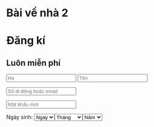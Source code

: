 # Bài về nhà 2
# Đăng kí
## Luôn miễn phí
<form action="/action_page.php">
<input type="text" name="Họ" placeholder="Họ">
<input type="text" name="Tên" placeholder="Tên">
</form>
<form action="/action_page.php">
<input type="text" name="Số di động hoặc email" placeholder="Số di động hoặc email">
</form>
<form action="/action_page.php">
<input type="password" name="Mật khẩu mới" placeholder="Mật khẩu mới">
</form> 
  Ngày sinh:
<table style="width:100%">
  <form>
  <select>
  <option value="Ngày">Ngày</option>
  <option value="1">1</option>
  <option value="2">2</option>
  <option value="3">3</option>
  <option value="4">4</option>
  <option value="5">5</option>
  <option value="6">6</option>
  <option value="7">7</option>
  <option value="8">8</option>
  <option value="9">9</option>
  <option value="10">10</option>
  <option value="11">11</option>
  <option value="12">12</option>
  <option value="13">13</option>
  <option value="14">14</option>
  <option value="15">15</option>
  <option value="16">16</option>
  <option value="17">17</option>
  <option value="18">18</option>
  <option value="19">19</option>
  <option value="20">20</option>
  <option value="21">21</option>
  <option value="22">22</option>
  <option value="23">23</option>
  <option value="24">24</option>
  <option value="25">25</option>
  <option value="26">26</option>
  <option value="27">27</option>
  <option value="28">28</option>
  <option value="29">29</option>
  <option value="30">30</option>
  <option value="31">31</option>
</select>
  <select>
  <option value="Tháng">Tháng</option>
  <option value="tháng 1">tháng 1</option>
  <option value="tháng 2">tháng 2</option>
  <option value="tháng 3">tháng 3</option>
  <option value="tháng 4">tháng 4</option>
  <option value="tháng 5">tháng 5</option>
  <option value="tháng 6">tháng 6</option>
  <option value="tháng 7">tháng 7</option>
  <option value="tháng 8">tháng 8</option>
  <option value="tháng 9">tháng 9</option>
  <option value="tháng 10">tháng 10</option>
  <option value="tháng 11">tháng 11</option>
  <option value="tháng 12">tháng 12</option>
  </select>
  <select> 
  <option value="Năm">Năm</option>
  <option value="2017">2017</option>
  <option value="2016">2016</option>
  <option value="2015">2015</option>
  <option value="2014">2014</option>
  <option value="2013">2013</option>
  <option value="2012">2012</option>
  <option value="2011">2011</option>
  <option value="2010">2010</option>
  <option value="2009">2009</option>
  <option value="2008">2008</option>
  <option value="2007">2007</option>
  <option value="2006">2006</option>
  <option value="2005">2005</option>
  <option value="2004">2004</option>
  <option value="2003">2003</option>
  <option value="2002">2002</option>
  <option value="2001">2001</option>
  <option value="2000">2000</option>
  <option value="1999">1999</option>
  <option value="1998">1998</option>
  <option value="1997">1997</option>
  <option value="1996">1996</option>
  <option value="1995">1994</option>
  <option value="1993">1993</option>
  <option value="1992">1992</option>
  <option value="1991">1991</option>
  <option value="1990">1990</option>
  <option value="1989">1989</option>
  <option value="1988">1988</option>
  <option value="1987">1987</option>
  <option value="1986">1986</option>
  <option value="1985">1985</option>
  <option value="1984">1984</option>
  <option value="1983">1983</option>
  <option value="1983">1982</option>
  <option value="1981">1981</option>
  <option value="1980">1980</option>
  <option value="1979">1979</option>
  <option value="1978">1978</option>
  <option value="1977">1977</option>
  <option value="1976">1976</option>
  <option value="1975">1975</option>
  <option value="1974">1974</option>
  <option value="1973">1973</option>
  <option value="1972">1972</option>
  <option value="1971">1971</option>
  <option value="1970">1970</option>
  <option value="1969">1969</option>
  <option value="1968">1968</option>
  <option value="1967">1967</option>
  <option value="1966">1966</option>
  <option value="1965">1965</option>
  <option value="1964">1964</option>
  <option value="1963">1963</option>
  <option value="1962">1962</option>
  <option value="1961">1961</option>
  <option value="1960">1960</option>
  <option value="1959">1959</option>
  <option value="1958">1958</option>
  <option value="1957">1957</option>
  <option value="1956">1956</option>
  <option value="1955">1955</option>
  <option value="1954">1954</option>
  <option value="1953">1953</option>
  <option value="1952">1952</option>
  <option value="1951">1951</option>
  <option value="1950">1950</option>
  <option value="1949">1949</option>
  <option value="1948">1948</option>
  <option value="1947">1947</option>
  <option value="1946">1946</option>
  <option value="1945">1945</option>
  <option value="1944">1944</option>
  <option value="1943">1943</option>
  <option value="1942">1942</option>
  <option value="1941">1941</option>
  <option value="1940">1940</option>
  <option value="1939">1939</option>
  <option value="1938">1938</option>
  <option value="1937">1937</option>
  <option value="1936">1936</option>
  <option value="1935">1935</option>
  <option value="1934">1934</option>
  <option value="1933">1933</option>
  <option value="1932">1932</option>
  <option value="1931">1931</option>
  <option value="1930">1930</option>
  <option value="1929">1929</option>
  <option value="1928">1928</option>
  <option value="1927">1927</option>
  <option value="1926">1926</option>
  <option value="1925">1925</option>
  <option value="1924">1924</option>
  <option value="1923">1923</option>
  <option value="1922">1922</option>
  <option value="1921">1921</option>
  <option value="1920">1920</option>
  <option value="1919">1919</option>
  <option value="1918">1918</option>
  <option value="1917">1917</option>
  <option value="1916">1916</option>
  <option value="1915">1915</option>
  <option value="1914">1914</option>
  <option value="1913">1913</option>
  <option value="1912">1912</option>
  <option value="1911">1911</option>
  <option value="1910">1910</option>
  <option value="1909">1909</option>
  <option value="1908">1908</option>
  <option value="1907">1907</option>
  <option value="1906">1906</option>
  <option value="1905">1905</option>
  </form>
  <form>
  <input type="radio" name="gender" value="Nữ" checked> Nữ
  <input type="radio" name="gender" value="Nam"> Nam<br>
  <input type="submit" value="Tạo tài khoản">
</form>
